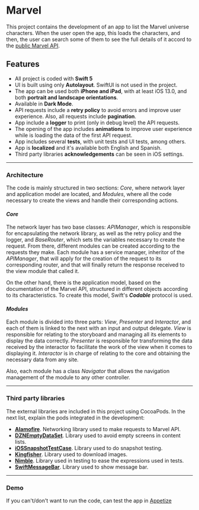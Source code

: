 # Marvel

This project contains the development of an app to list the Marvel universe characters. When the user open the app, this loads the characters, and then, the user can search some of them to see the full details of it accord to the [public Marvel API](http://developer.marvel.com/).

## Features

* All project is coded with **Swift 5**
* UI is built using only **Autolayout**. SwiftUI is not used in the project.
* The app can be used both **iPhone and iPad**, with at least iOS 13.0, and both **portrait and landscape orientations**.
* Available in **Dark Mode**.
* API requests include a **retry policy** to avoid errors and improve user experience. Also, all requests include **pagination**.
* App include a **logger** to print (only in debug level) the API requests. 
* The opening of the app includes **animations** to improve user experience while is loading the data of the first API request.
* App includes several **tests**, with unit tests and UI tests, among others.
* App is **localized** and it's available both English and Spanish.
* Third party libraries **acknowledgements** can be seen in iOS settings.

***

### Architecture

The code is mainly structured in two sections: *Core*, where network layer and application model are located, and *Modules*, where all the code necessary to create the views and handle their corresponding actions.

#### *Core*

The network layer has two base classes: *APIManager*, which is responsible for encapsulating the network library, as well as the retry policy and the logger, and *BaseRouter*, which sets the variables necessary to create the request. From there, different modules can be created according to the requests they make. Each module has a service manager, inheritor of the *APIManager*, that will apply for the creation of the request to its corresponding router, and that will finally return the response received to the view module that called it.

On the other hand, there is the application model, based on the documentation of the Marvel API, structured in different objects according to its characteristics. To create this model, Swift's ***Codable*** protocol is used.

#### *Modules*

Each module is divided into three parts: *View*, *Presenter* and *Interactor*, and each of them is linked to the next with an input and output delegate. *View* is responsible for relating to the storyboard and managing all its elements to display the data correctly. *Presenter* is responsible for transforming the data received by the interactor to facilitate the work of the view when it comes to displaying it. *Interactor* is in charge of relating to the core and obtaining the necessary data from any site.

Also, each module has a class *Navigator* that allows the navigation management of the module to any other controller.

***

### Third party libraries

The external libraries are included in this project using CocoaPods. In the next list, explain the pods integrated in the development:

* [**Alamofire**](https://github.com/Alamofire/Alamofire). Networking library used to make requests to Marvel API.
* [**DZNEmptyDataSet**](https://github.com/dzenbot/DZNEmptyDataSet). Library used to avoid empty screens in content lists.
* [**iOSSnapshotTestCase**](https://github.com/uber/ios-snapshot-test-case). Library used to do snapshot testing.
* [**Kingfisher**](https://github.com/onevcat/Kingfisher). Library used to download images.
* [**Nimble**](https://github.com/Quick/Nimble). Library used in testing to ease the expressions used in tests.
* [**SwiftMessageBar**](https://github.com/JanGorman/SwiftMessageBar). Library used to show message bar.

***

### Demo

If you can't/don't want to run the code, can test the app in [Appetize](https://appetize.io/app/9k5mka22tp06qv1nj99haf1tac)
